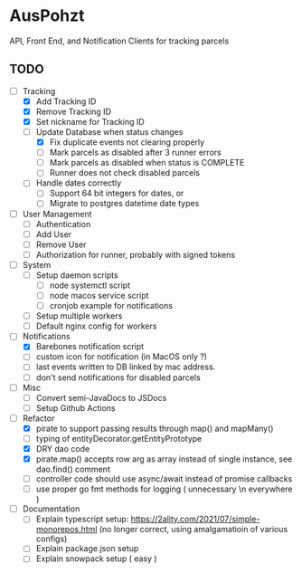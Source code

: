 # AusPohzt 

API, Front End, and Notification Clients for tracking parcels 

## TODO 

- [ ] Tracking 
    - [x] Add Tracking ID
    - [x] Remove Tracking ID 
    - [x] Set nickname for Tracking ID 
    - [ ] Update Database when status changes
        - [x] Fix duplicate events not clearing properly
        - [ ] Mark parcels as disabled after 3 runner errors
        - [ ] Mark parcels as disabled when status is COMPLETE
        - [ ] Runner does not check disabled parcels
    - [ ] Handle dates correctly
        - [ ] Support 64 bit integers for dates, or
        - [ ] Migrate to postgres datetime date types
- [ ] User Management
    - [ ] Authentication
    - [ ] Add User
    - [ ] Remove User
    - [ ] Authorization for runner, probably with signed tokens
- [ ] System
    - [ ] Setup daemon scripts
        - [ ] node systemctl script
        - [ ] node macos service script
        - [ ] cronjob example for notifications
    - [ ] Setup multiple workers
    - [ ] Default nginx config for workers
- [ ] Notifications
    - [x] Barebones notification script
    - [ ] custom icon for notification (in MacOS only ?)
    - [ ] last events written to DB linked by mac address. 
    - [ ] don't send notifications for disabled parcels
- [ ] Misc
    - [ ] Convert semi-JavaDocs to JSDocs 
    - [ ] Setup Github Actions
- [ ] Refactor
    - [x] pirate to support passing results through map() and mapMany()
    - [ ] typing of entityDecorator.getEntityPrototype
    - [x] DRY dao code
    - [x] pirate.map() accepts row arg as array instead of single instance, see dao.find() comment
    - [ ] controller code should use async/await instead of promise callbacks
    - [ ] use proper go fmt methods for logging ( unnecessary \n everywhere )
- [ ] Documentation
    - [ ] Explain typescript setup: https://2ality.com/2021/07/simple-monorepos.html (no longer correct, using amalgamatioin of various configs)
    - [ ] Explain package.json setup
    - [ ] Explain snowpack setup ( easy )
